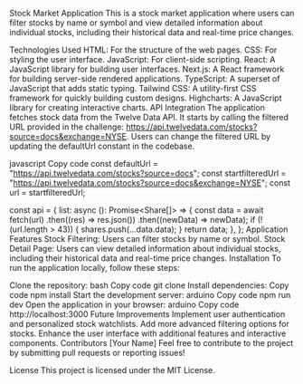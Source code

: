 Stock Market Application
This is a stock market application where users can filter stocks by name or symbol and view detailed information about individual stocks, including their historical data and real-time price changes.

Technologies Used
HTML: For the structure of the web pages.
CSS: For styling the user interface.
JavaScript: For client-side scripting.
React: A JavaScript library for building user interfaces.
Next.js: A React framework for building server-side rendered applications.
TypeScript: A superset of JavaScript that adds static typing.
Tailwind CSS: A utility-first CSS framework for quickly building custom designs.
Highcharts: A JavaScript library for creating interactive charts.
API Integration
The application fetches stock data from the Twelve Data API. It starts by calling the filtered URL provided in the challenge: https://api.twelvedata.com/stocks?source=docs&exchange=NYSE. Users can change the filtered URL by updating the defaultUrl constant in the codebase.

javascript
Copy code
const defaultUrl = "https://api.twelvedata.com/stocks?source=docs";
const startfilteredUrl = "https://api.twelvedata.com/stocks?source=docs&exchange=NYSE";
const url = startfilteredUrl;

const api = {
list: async (): Promise<Share[]> => {
const data = await fetch(url)
.then((res) => res.json())
.then((newData) => newData);
if (!(url.length > 43)) {
shares.push(...data.data);
}
return data;
},
};
Application Features
Stock Filtering: Users can filter stocks by name or symbol.
Stock Detail Page: Users can view detailed information about individual stocks, including their historical data and real-time price changes.
Installation
To run the application locally, follow these steps:

Clone the repository:
bash
Copy code
git clone <repository-url>
Install dependencies:
Copy code
npm install
Start the development server:
arduino
Copy code
npm run dev
Open the application in your browser:
arduino
Copy code
http://localhost:3000
Future Improvements
Implement user authentication and personalized stock watchlists.
Add more advanced filtering options for stocks.
Enhance the user interface with additional features and interactive components.
Contributors
[Your Name]
Feel free to contribute to the project by submitting pull requests or reporting issues!

License
This project is licensed under the MIT License.
